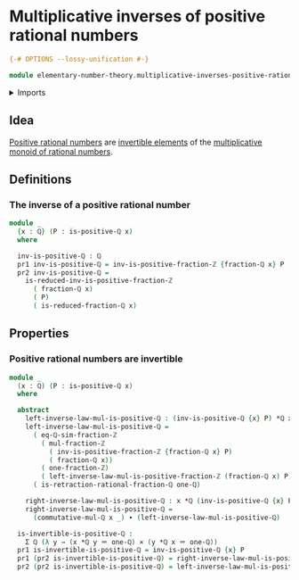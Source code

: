 # Multiplicative inverses of positive rational numbers

```agda
{-# OPTIONS --lossy-unification #-}

module elementary-number-theory.multiplicative-inverses-positive-rational-numbers where
```

<details><summary>Imports</summary>

```agda
open import elementary-number-theory.integer-fractions
open import elementary-number-theory.multiplication-integer-fractions
open import elementary-number-theory.multiplication-rational-numbers
open import elementary-number-theory.multiplicative-inverses-positive-integer-fractions
open import elementary-number-theory.positive-rational-numbers
open import elementary-number-theory.rational-numbers

open import foundation.cartesian-product-types
open import foundation.coproduct-types
open import foundation.dependent-pair-types
open import foundation.identity-types
```

</details>

## Idea

[Positive rational numbers](elementary-number-theory.positive-rational-numbers.md)
are [invertible elements](group-theory.invertible-elements-monoids.md) of the
[multiplicative monoid of rational numbers](elementary-number-theory.multiplicative-monoid-of-rational-numbers.md).

## Definitions

### The inverse of a positive rational number

```agda
module _
  {x : ℚ} (P : is-positive-ℚ x)
  where

  inv-is-positive-ℚ : ℚ
  pr1 inv-is-positive-ℚ = inv-is-positive-fraction-ℤ {fraction-ℚ x} P
  pr2 inv-is-positive-ℚ =
    is-reduced-inv-is-positive-fraction-ℤ
      ( fraction-ℚ x)
      ( P)
      ( is-reduced-fraction-ℚ x)
```

## Properties

### Positive rational numbers are invertible

```agda
module _
  (x : ℚ) (P : is-positive-ℚ x)
  where

  abstract
    left-inverse-law-mul-is-positive-ℚ : (inv-is-positive-ℚ {x} P) *ℚ x ＝ one-ℚ
    left-inverse-law-mul-is-positive-ℚ =
      ( eq-ℚ-sim-fraction-ℤ
        ( mul-fraction-ℤ
          ( inv-is-positive-fraction-ℤ {fraction-ℚ x} P)
          ( fraction-ℚ x))
        ( one-fraction-ℤ)
        ( left-inverse-law-mul-is-positive-fraction-ℤ (fraction-ℚ x) P)) ∙
      ( is-retraction-rational-fraction-ℚ one-ℚ)

    right-inverse-law-mul-is-positive-ℚ : x *ℚ (inv-is-positive-ℚ {x} P) ＝ one-ℚ
    right-inverse-law-mul-is-positive-ℚ =
      (commutative-mul-ℚ x _) ∙ (left-inverse-law-mul-is-positive-ℚ)

  is-invertible-is-positive-ℚ :
    Σ ℚ (λ y → (x *ℚ y ＝ one-ℚ) × (y *ℚ x ＝ one-ℚ))
  pr1 is-invertible-is-positive-ℚ = inv-is-positive-ℚ {x} P
  pr1 (pr2 is-invertible-is-positive-ℚ) = right-inverse-law-mul-is-positive-ℚ
  pr2 (pr2 is-invertible-is-positive-ℚ) = left-inverse-law-mul-is-positive-ℚ
```
